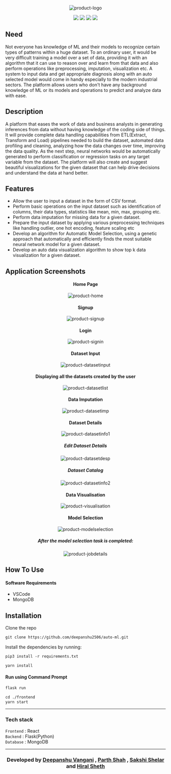 <div align="center">
 

![product-logo](./screenshots/Datagenie_logo.png) 

 
[![](https://img.shields.io/badge/IDE-Visual_Studio_Code-purple?style=for-the-badge&logo=visual-studio-code)](https://code.visualstudio.com/  "Visual Studio Code")
[![](https://img.shields.io/badge/Database-MongoDB-green?style=for-the-badge&logo=mongodb)](mongodb.com "MongoDB")
[![](https://img.shields.io/badge/Made_with-Python-blue?style=for-the-badge&logo=python)](https://www.python.org/)
[![](https://img.shields.io/badge/Made_with-Reactjs-20232A?style=for-the-badge&logo=react&logoColor=61DAFB)](https://reactjs.org/)
</div>

## Need ##
Not everyone has knowledge of ML and their models to recognize certain types of patterns within a huge dataset. To an ordinary user, it would be very difficult training a model over a set of data, providing it with an algorithm that it can use to reason over and learn from that data and also perform operations like preprocessing, imputation, visualization etc. A system to input data and get appropriate diagnosis along with an auto selected model would come in handy especially to the modern industrial sectors. The platform allows users who don't have any background knowledge of ML or its models and operations to predict and analyze data
with ease.

## Description ##
A platform that eases the work of data and business analysts in generating inferences from data without having knowledge of the coding side of things. It will provide complete data handling capabilities from ETL(Extract, Transform and Load) pipelines needed to build the dataset, automated data profiling and cleaning, analyzing how the data changes over time, improving the data quality. As the next step, neural networks would be automatically generated to perform classification or regression tasks on any target variable from the dataset. The platform will also create and suggest beautiful visualizations for the given dataset that can help drive decisions and understand the data at hand better.

## Features ##
- Allow the user to input a dataset in the form of CSV format.
- Perform basic operations on the input dataset such as identification of columns, their data types, statistics like mean, min, max, grouping etc.
- Perform data imputation for missing data for a given dataset.
- Prepare the input dataset by applying various preprocessing techniques like handling outlier, one hot encoding, feature scaling etc
- Develop an algorithm for Automatic Model Selection, using a genetic approach that automatically and efficiently finds the most suitable neural network model for a given dataset.
- Develop an auto data visualization algorithm to show top k data visualization for a given dataset.
 
## Application Screenshots ##
<div align="center">
 
#### **Home Page**
 
![product-home](./screenshots/homepg_full.png)

#### **Signup**
![product-signup](./screenshots/signup.PNG)
 
#### **Login**

![product-signin](./screenshots/signin.PNG)
 
#### **Dataset Input**

![product-datasetinput](./screenshots/input_dataset.PNG)
 
#### **Displaying all the datasets created by the user**

![product-datasetlist](./screenshots/list_datasets.PNG)
 
#### **Data Imputation**
 
![product-datasetimp](./screenshots/imputation.PNG)

#### **Dataset Details**

![product-datasetinfo1](./screenshots/db_info.png)
##### Edit Dataset Details
![product-datasetdesp](./screenshots/edit_readme.png)
##### Dataset Catalog
![product-datasetinfo2](./screenshots/db_catalog.png)
 
#### **Data Visualisation**
 
![product-visualisation](./screenshots/visualisation.png)
 
#### **Model Selection**

![product-modelselection](./screenshots/model_select.PNG)

##### After the model selection task is completed:

![product-jobdetails](./screenshots/job_details.PNG)

</div>

## How To Use
#### Software Requirements
- VSCode
- MongoDB

## Installation

Clone the repo
```html
git clone https://github.com/deepanshu2506/auto-ml.git
```

Install the dependencies by running:
```html  
pip3 install -r requirements.txt
```
```html  
yarn install
```


#### Run using Command Prompt

```html
flask run
```

```html
cd ./frontend
yarn start
```

---
### Tech stack

`Frontend` : React  <br>
`Backend` : Flask(Python)  <br>
`Database` : MongoDB <br>

------------------------------------------

<h3 align="center"><b>Developed  by <a href="https://github.com/deepanshu2506">Deepanshu Vangani</a> , <a href="https://github.com/Parth18Shah">Parth Shah</a> , <a href="https://github.com/Sakshi107">Sakshi Shelar</a> and <a href="https://github.com/hiral72">Hiral Sheth</a></b></h3>

